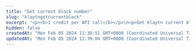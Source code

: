 ```yaml
---
title: "Get current block number"
slug: "klaytngetcurrentblock"
excerpt: "<p><b>1 credit per API call</b></p>\n<p>Get Klaytn current block number. This is the number of the latest block in the blockchain.</p>"
hidden: false
createdAt: "Mon Feb 05 2024 11:38:51 GMT+0000 (Coordinated Universal Time)"
updatedAt: "Mon Feb 05 2024 11:39:04 GMT+0000 (Coordinated Universal Time)"
---
```

